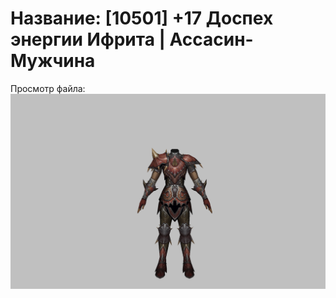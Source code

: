 # Название: [10501] +17 Доспех энергии Ифрита | Ассасин-Мужчина

Просмотр файла:
![p060020.png](p060020.png)